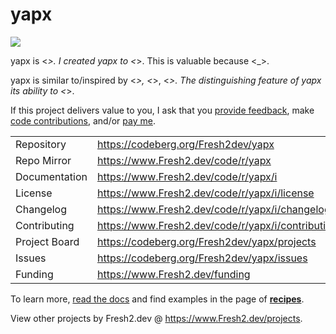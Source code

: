 # yapx

![](https://img.fresh2.dev/fresh2dev.svg)

yapx is <_>. I created yapx to <_>. This is valuable because <_>.

yapx is similar to/inspired by <_>, <_>, <_>. The distinguishing feature of yapx its ability to <_>.

If this project delivers value to you, I ask that you [provide feedback](https://codeberg.org/Fresh2dev/yapx/issues), make [code contributions](https://www.Fresh2.dev/code/r/yapx/i/contributing), and/or [pay me](https://www.Fresh2.dev/funding).

|               |                           |
| ------------- | ------------------------- |
| Repository    | https://codeberg.org/Fresh2dev/yapx              |
| Repo Mirror   | https://www.Fresh2.dev/code/r/yapx           |
| Documentation | https://www.Fresh2.dev/code/r/yapx/i              |
| License       | https://www.Fresh2.dev/code/r/yapx/i/license      |
| Changelog     | https://www.Fresh2.dev/code/r/yapx/i/changelog    |
| Contributing  | https://www.Fresh2.dev/code/r/yapx/i/contributing |
| Project Board | https://codeberg.org/Fresh2dev/yapx/projects     |
| Issues        | https://codeberg.org/Fresh2dev/yapx/issues       |
| Funding       | https://www.Fresh2.dev/funding           |

To learn more, [read the docs]() and find examples in the page of [**recipes**](https://www.Fresh2.dev/code/r/yapx/i/recipes).

View other projects by Fresh2.dev @ https://www.Fresh2.dev/projects.
